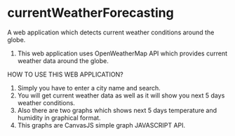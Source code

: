 # currentWeatherForecasting
A web application which detects current weather conditions around the globe.

1. This web application uses OpenWeatherMap API which provides current weather data around the globe.


HOW TO USE THIS WEB APPLICATION?

1. Simply you have to enter a city name and search.
2. You will get current weather data as well as it will show you next 5 days weather conditions.
3. Also there are two graphs which shows next 5 days temperature and humidity in graphical format.
4. This graphs are CanvasJS simple graph JAVASCRIPT API.
